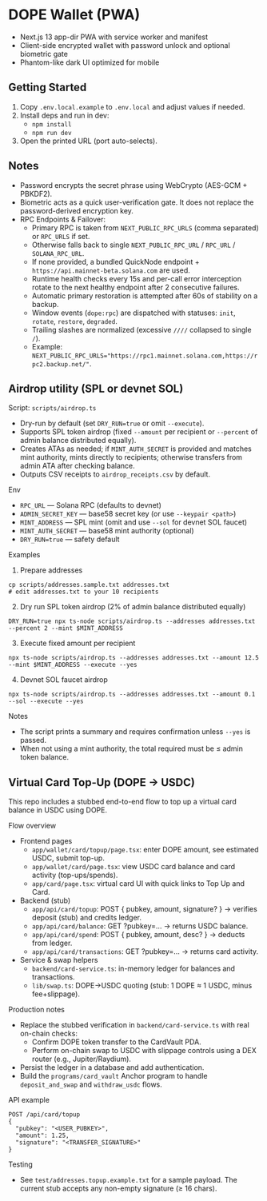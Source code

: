 # DOPE Wallet (PWA)

- Next.js 13 app-dir PWA with service worker and manifest
- Client-side encrypted wallet with password unlock and optional biometric gate
- Phantom-like dark UI optimized for mobile

## Getting Started

1. Copy `.env.local.example` to `.env.local` and adjust values if needed.
2. Install deps and run in dev:
   - `npm install`
   - `npm run dev`
3. Open the printed URL (port auto-selects).

## Notes

- Password encrypts the secret phrase using WebCrypto (AES-GCM + PBKDF2).
- Biometric acts as a quick user-verification gate. It does not replace the password-derived encryption key.
- RPC Endpoints & Failover:
  - Primary RPC is taken from `NEXT_PUBLIC_RPC_URLS` (comma separated) or `RPC_URLS` if set.
  - Otherwise falls back to single `NEXT_PUBLIC_RPC_URL` / `RPC_URL` / `SOLANA_RPC_URL`.
  - If none provided, a bundled QuickNode endpoint + `https://api.mainnet-beta.solana.com` are used.
  - Runtime health checks every 15s and per-call error interception rotate to the next healthy endpoint after 2 consecutive failures.
  - Automatic primary restoration is attempted after 60s of stability on a backup.
  - Window events (`dope:rpc`) are dispatched with statuses: `init`, `rotate`, `restore`, `degraded`.
  - Trailing slashes are normalized (excessive `////` collapsed to single `/`).
  - Example: `NEXT_PUBLIC_RPC_URLS="https://rpc1.mainnet.solana.com,https://rpc2.backup.net/"`.

## Airdrop utility (SPL or devnet SOL)

Script: `scripts/airdrop.ts`

- Dry-run by default (set `DRY_RUN=true` or omit `--execute`).
- Supports SPL token airdrop (fixed `--amount` per recipient or `--percent` of admin balance distributed equally).
- Creates ATAs as needed; if `MINT_AUTH_SECRET` is provided and matches mint authority, mints directly to recipients; otherwise transfers from admin ATA after checking balance.
- Outputs CSV receipts to `airdrop_receipts.csv` by default.

Env
- `RPC_URL` — Solana RPC (defaults to devnet)
- `ADMIN_SECRET_KEY` — base58 secret key (or use `--keypair <path>`)
- `MINT_ADDRESS` — SPL mint (omit and use `--sol` for devnet SOL faucet)
- `MINT_AUTH_SECRET` — base58 mint authority (optional)
- `DRY_RUN=true` — safety default

Examples

1) Prepare addresses
```
cp scripts/addresses.sample.txt addresses.txt
# edit addresses.txt to your 10 recipients
```

2) Dry run SPL token airdrop (2% of admin balance distributed equally)
```
DRY_RUN=true npx ts-node scripts/airdrop.ts --addresses addresses.txt --percent 2 --mint $MINT_ADDRESS
```

3) Execute fixed amount per recipient
```
npx ts-node scripts/airdrop.ts --addresses addresses.txt --amount 12.5 --mint $MINT_ADDRESS --execute --yes
```

4) Devnet SOL faucet airdrop
```
npx ts-node scripts/airdrop.ts --addresses addresses.txt --amount 0.1 --sol --execute --yes
```

Notes
- The script prints a summary and requires confirmation unless `--yes` is passed.
- When not using a mint authority, the total required must be ≤ admin token balance.

## Virtual Card Top-Up (DOPE → USDC)

This repo includes a stubbed end-to-end flow to top up a virtual card balance in USDC using DOPE.

Flow overview
- Frontend pages
  - `app/wallet/card/topup/page.tsx`: enter DOPE amount, see estimated USDC, submit top-up.
  - `app/wallet/card/page.tsx`: view USDC card balance and card activity (top-ups/spends).
  - `app/card/page.tsx`: virtual card UI with quick links to Top Up and Card.
- Backend (stub)
  - `app/api/card/topup`: POST { pubkey, amount, signature? } → verifies deposit (stub) and credits ledger.
  - `app/api/card/balance`: GET ?pubkey=… → returns USDC balance.
  - `app/api/card/spend`: POST { pubkey, amount, desc? } → deducts from ledger.
  - `app/api/card/transactions`: GET ?pubkey=… → returns card activity.
- Service & swap helpers
  - `backend/card-service.ts`: in-memory ledger for balances and transactions.
  - `lib/swap.ts`: DOPE→USDC quoting (stub: 1 DOPE ≈ 1 USDC, minus fee+slippage).

Production notes
- Replace the stubbed verification in `backend/card-service.ts` with real on-chain checks:
  - Confirm DOPE token transfer to the CardVault PDA.
  - Perform on-chain swap to USDC with slippage controls using a DEX router (e.g., Jupiter/Raydium).
- Persist the ledger in a database and add authentication.
- Build the `programs/card_vault` Anchor program to handle `deposit_and_swap` and `withdraw_usdc` flows.

API example
```
POST /api/card/topup
{
  "pubkey": "<USER_PUBKEY>",
  "amount": 1.25,
  "signature": "<TRANSFER_SIGNATURE>"
}
```

Testing
- See `test/addresses.topup.example.txt` for a sample payload. The current stub accepts any non-empty signature (≥ 16 chars).

